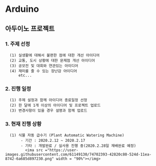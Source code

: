 # Arduino
## 아두이노 프로젝트
### 1. 주제 선정
      (1) 실생활에 대해서 불편한 점에 대한 개선 아이디어
      (2) 교통, 도시 상황에 대한 문제점 개선 아이디어 
      (3) 공모전 및 대회와 연관있는 아이디어
      (4) 재미를 줄 수 있는 장난감 아이디어 
          etc...

### 2. 진행 일정
      (1) 주제 설정과 함께 아이디어 종료일정 선정
      (2) 한 달에 1개 이상의 아이디어 및 프로젝트 업로드
      (3) 변경사항이 있을 경우 설명과 함께 업로드
      
### 3. 현재 진행 상황
      (1) 식물 자동 급수기 (Plant Automatic Watering Machine)
           - 기간 : 2020.2.12 ~ 2020.2.17
           - 기타 : 개발완료 / 실사용 진행 중(2020.2.28일 재배완료 예정)
             <ima src ="https://user-images.githubusercontent.com/61149130/74702393-42820c80-524d-11ea-8742-6a685d897230.png" width = "90%"></img>

